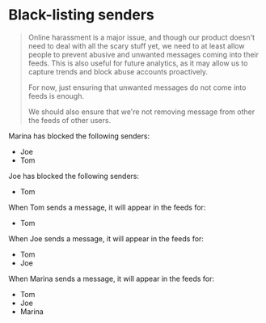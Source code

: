 # Black-listing senders

> Online harassment is a major issue, and though our product doesn't need to deal with all the scary stuff yet, 
> we need to at least allow people to prevent abusive and unwanted messages coming into their feeds. This is also 
> useful for future analytics, as it may allow us to capture trends and block abuse accounts proactively. 
>
> For now, just ensuring that unwanted messages do not come into feeds is enough.
>
> We should also ensure that we're not removing message from other the feeds of other users.

Marina has blocked the following senders:

 * Joe
 * Tom

Joe has blocked the following senders:

 * Tom

When Tom sends a message, 
it will appear in the feeds for:

 * Tom

When Joe sends a message,
it will appear in the feeds for:

 * Tom
 * Joe

When Marina sends a message,
it will appear in the feeds for:

 * Tom
 * Joe
 * Marina
